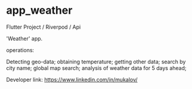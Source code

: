 # app_weather

Flutter Project / Riverpod / Api

'Weather' app.

operations:

Detecting geo-data;
obtaining temperature;
getting other data;
search by city name;
global map search;
analysis of weather data for 5 days ahead; 

Developer link: https://www.linkedin.com/in/mukalov/
